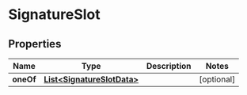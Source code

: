 # SignatureSlot

## Properties
Name | Type | Description | Notes
------------ | ------------- | ------------- | -------------
**oneOf** | [**List&lt;SignatureSlotData&gt;**](SignatureSlotData.md) |  |  [optional]
